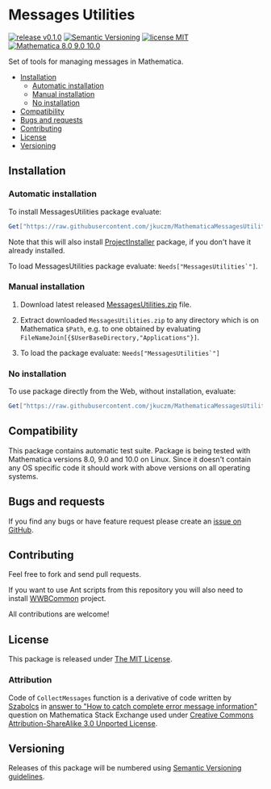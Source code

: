 # Messages Utilities

[![release v0.1.0](http://img.shields.io/badge/release-v0.1.0-orange.svg)](https://github.com/jkuczm/MathematicaMessagesUtilities/releases/latest)
[![Semantic Versioning](http://jkuczm.github.io/media/images/SemVer-2.0.0-brightgreen.svg)](http://semver.org/spec/v2.0.0.html)
[![license MIT](http://jkuczm.github.io/media/images/license-MIT-blue.svg)](https://github.com/jkuczm/MathematicaMessagesUtilities/blob/master/LICENSE)
[![Mathematica 8.0 9.0 10.0](http://jkuczm.github.io/media/images/Mathematica-8.0_9.0_10.0-brightgreen.svg)](#compatibility)


Set of tools for managing messages in Mathematica.


* [Installation](#installation)
    * [Automatic installation](#automatic-installation)
    * [Manual installation](#manual-installation)
    * [No installation](#no-installation)
* [Compatibility](#compatibility)
* [Bugs and requests](#bugs-and-requests)
* [Contributing](#contributing)
* [License](#license)
* [Versioning](#versioning)



## Installation


### Automatic installation

To install MessagesUtilities package evaluate:
```Mathematica
Get["https://raw.githubusercontent.com/jkuczm/MathematicaMessagesUtilities/master/BootstrapInstall.m"]
```

Note that this will also install
[ProjectInstaller](https://github.com/lshifr/ProjectInstaller) package, if you
don't have it already installed.

To load MessagesUtilities package evaluate: ``Needs["MessagesUtilities`"]``.


### Manual installation

1. Download latest released
   [MessagesUtilities.zip](https://github.com/jkuczm/MathematicaMessagesUtilities/releases/download/v0.1.0/MessagesUtilities.zip)
   file.

2. Extract downloaded `MessagesUtilities.zip` to any directory which is on
   Mathematica `$Path`, e.g. to one obtained by evaluating
   `FileNameJoin[{$UserBaseDirectory,"Applications"}]`.

3. To load the package evaluate: ``Needs["MessagesUtilities`"]``


### No installation

To use package directly from the Web, without installation, evaluate:
```Mathematica
Get["https://raw.githubusercontent.com/jkuczm/MathematicaMessagesUtilities/master/MessagesUtilities/MessagesUtilities.m"]
```



## Compatibility

This package contains automatic test suite. Package is being tested with
Mathematica versions 8.0, 9.0 and 10.0 on Linux. Since it doesn't contain any
OS specific code it should work with above versions on all operating systems.



## Bugs and requests

If you find any bugs or have feature request please create an
[issue on GitHub](https://github.com/jkuczm/MathematicaMessagesUtilities/issues).



## Contributing

Feel free to fork and send pull requests.

If you want to use Ant scripts from this repository you will also need to
install [WWBCommon](https://github.com/jkuczm/WWBCommon) project.

All contributions are welcome!



## License

This package is released under
[The MIT License](https://github.com/jkuczm/MathematicaMessagesUtilities/blob/master/LICENSE).


### Attribution

Code of `CollectMessages` function is a derivative of code written by
[Szabolcs](http://mathematica.stackexchange.com/users/12) in
[answer to "How to catch complete error message information"](http://mathematica.stackexchange.com/questions/20367#answer-20371)
question on Mathematica Stack Exchange used under
[Creative Commons Attribution-ShareAlike 3.0 Unported License](http://creativecommons.org/licenses/by-sa/3.0/).



## Versioning

Releases of this package will be numbered using
[Semantic Versioning guidelines](http://semver.org/).
